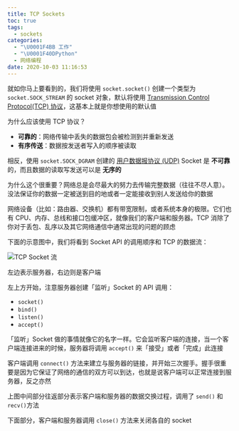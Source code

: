 ```yaml
---
title: TCP Sockets
toc: true
tags:
  - sockets
categories:
  - "\U0001F4BB 工作"
  - "\U0001F40DPython"
  - 网络编程
date: 2020-10-03 11:16:53
---
```


就如你马上要看到的，我们将使用 `socket.socket()` 创建一个类型为 `socket.SOCK_STREAM` 的 socket 对象，默认将使用 [Transmission Control Protocol(TCP) 协议][1]，这基本上就是你想使用的默认值

为什么应该使用 TCP 协议？

* **可靠的**：网络传输中丢失的数据包会被检测到并重新发送
* **有序传送**：数据按发送者写入的顺序被读取

相反，使用 `socket.SOCK_DGRAM` 创建的 [用户数据报协议 (UDP)][2] Socket 是 **不可靠** 的，而且数据的读取写发送可以是 **无序的**

为什么这个很重要？网络总是会尽最大的努力去传输完整数据（往往不尽人意）。没法保证你的数据一定被送到目的地或者一定能接收到别人发送给你的数据

网络设备（比如：路由器、交换机）都有带宽限制，或者系统本身的极限。它们也有 CPU、内存、总线和接口包缓冲区，就像我们的客户端和服务器。TCP 消除了你对于丢包、乱序以及其它网络通信中通常出现的问题的顾虑

下面的示意图中，我们将看到 Socket API 的调用顺序和 TCP 的数据流：

![TCP Socket 流][image-1]

左边表示服务器，右边则是客户端

左上方开始，注意服务器创建「监听」Socket 的 API 调用：

* `socket()`
* `bind()`
* `listen()`
* `accept()`

「监听」Socket 做的事情就像它的名字一样。它会监听客户端的连接，当一个客户端连接进来的时候，服务器将调用 `accept()` 来「接受」或者「完成」此连接

客户端调用 `connect()` 方法来建立与服务器的链接，并开始三次握手。握手很重要是因为它保证了网络的通信的双方可以到达，也就是说客户端可以正常连接到服务器，反之亦然

上图中间部分往返部分表示客户端和服务器的数据交换过程，调用了 `send()` 和 `recv()`方法

下面部分，客户端和服务器调用 `close()` 方法来关闭各自的 socket

[1]:	https://en.wikipedia.org/wiki/Transmission_Control_Protocol
[2]:	https://en.wikipedia.org/wiki/User_Datagram_Protocol

[image-1]:	https://files.realpython.com/media/sockets-tcp-flow.1da426797e37.jpg

